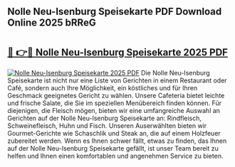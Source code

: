 ## Nolle Neu-Isenburg Speisekarte PDF Download Online 2025 bRReG

# <h2><a href="http://gcalqr.nevu.top/?p=Nolle+Neu-Isenburg+Speisekarte">🔗 👉🔴 Nolle Neu-Isenburg Speisekarte 2025 PDF</a></h2>

[![Nolle Neu-Isenburg Speisekarte 2025 PDF](https://i.imgur.com/dBaPXMq.png)](http://gcalqr.nevu.top/?p=Nolle+Neu-Isenburg+Speisekarte)
Die Nolle Neu-Isenburg Speisekarte ist nicht nur eine Liste von Gerichten in einem Restaurant oder Café, sondern auch Ihre Möglichkeit, ein köstliches und für Ihren Geschmack geeignetes Gericht zu wählen. Unsere Cafeteria bietet leichte und frische Salate, die Sie im speziellen Menübereich finden können. Für diejenigen, die Fleisch mögen, bieten wir eine umfangreiche Auswahl an Gerichten auf der Nolle Neu-Isenburg Speisekarte an: Rindfleisch, Schweinefleisch, Huhn und Fisch. Unseren Auserwählten bieten wir Gourmet-Gerichte wie Schaschlik und Steak an, die auf einem Holzfeuer zubereitet werden. Wenn es Ihnen schwer fällt, etwas zu finden, das Ihnen auf der Nolle Neu-Isenburg Speisekarte gefällt, ist unser Team bereit zu helfen und Ihnen einen komfortablen und angenehmen Service zu bieten.
